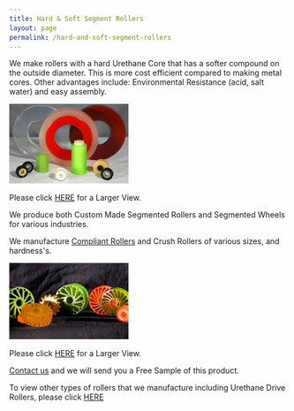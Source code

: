 ```yaml
---
title: Hard & Soft Segment Rollers
layout: page
permalink: /hard-and-soft-segment-rollers
---
```


We make rollers with a hard Urethane Core that has a softer compound on the outside diameter. This is more cost efficient compared to making metal cores. Other advantages include: Environmental Resistance (acid, salt water) and easy assembly.

![Hard Segment/Soft Segment Rollers](/img/SOFT3.jpg)

Please click [HERE](/img/SOFT6.jpg) for a Larger View.

We produce both Custom Made Segmented Rollers and Segmented Wheels for various industries.

We manufacture [Compliant Rollers](/compliant-rollers) and Crush Rollers of various sizes, and hardness's.

![Compliant Rollers](/img/set3.jpg)

Please click [HERE](/img/set6.jpg) for a Larger View.

[Contact us](/contact-us) and we will send you a Free Sample of this product.

To view other types of rollers that we manufacture including Urethane Drive Rollers, please click [HERE](/urethane-drive-rollers)
